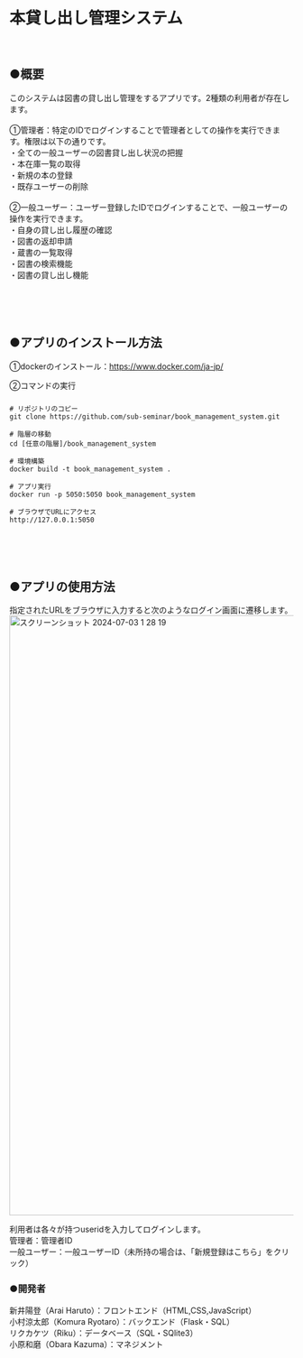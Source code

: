 <br>

# 本貸し出し管理システム



<br>

## ●概要
このシステムは図書の貸し出し管理をするアプリです。2種類の利用者が存在します。  
<br>
①管理者：特定のIDでログインすることで管理者としての操作を実行できます。権限は以下の通りです。  
  ・全ての一般ユーザーの図書貸し出し状況の把握  
  ・本在庫一覧の取得  
  ・新規の本の登録  
  ・既存ユーザーの削除  
  <br>
②一般ユーザー：ユーザー登録したIDでログインすることで、一般ユーザーの操作を実行できます。　    
  ・自身の貸し出し履歴の確認  
  ・図書の返却申請  
  ・蔵書の一覧取得  
  ・図書の検索機能  
  ・図書の貸し出し機能  
  

<br><br><br>
## ●アプリのインストール方法

①dockerのインストール：https://www.docker.com/ja-jp/

②コマンドの実行
### 
```
# リポジトリのコピー
git clone https://github.com/sub-seminar/book_management_system.git

# 階層の移動
cd [任意の階層]/book_management_system

# 環境構築
docker build -t book_management_system .

# アプリ実行
docker run -p 5050:5050 book_management_system

# ブラウザでURLにアクセス
http://127.0.0.1:5050

```

<br><br><br>

## ●アプリの使用方法

指定されたURLをブラウザに入力すると次のようなログイン画面に遷移します。
<img width="1064" alt="スクリーンショット 2024-07-03 1 28 19" src="https://github.com/sub-seminar/book_management_system/assets/148195758/30fb166e-fba2-4119-b146-6b807c171244">

利用者は各々が持つuseridを入力してログインします。  
管理者：管理者ID  
一般ユーザー：一般ユーザーID（未所持の場合は、「新規登録はこちら」をクリック）


### ●開発者
新井陽登（Arai Haruto）：フロントエンド（HTML,CSS,JavaScript）  
小村涼太郎（Komura Ryotaro）：バックエンド（Flask・SQL）  
リクカケツ（Riku）：データベース（SQL・SQlite3）  
小原和磨（Obara Kazuma）：マネジメント  



